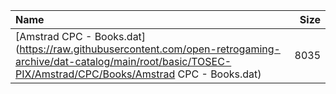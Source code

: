 |Name|Size|
|:---|---:|
|[Amstrad CPC - Books.dat](https://raw.githubusercontent.com/open-retrogaming-archive/dat-catalog/main/root/basic/TOSEC-PIX/Amstrad/CPC/Books/Amstrad CPC - Books.dat)|8035|
